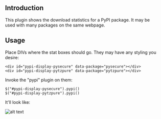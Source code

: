 Introduction
------------

This plugin shows the download statistics for a PyPI package. It may be used
with many packages on the same webpage.


Usage
-----

Place DIVs where the stat boxes should go. They may have any styling you 
desire:

    <div id="pypi-display-pysecure" data-package="pysecure"></div>
    <div id="pypi-display-pytzpure" data-package="pytzpure"></div>

Invoke the "pypi" plugin on them:

    $("#pypi-display-pysecure").pypi()
    $("#pypi-display-pytzpure").pypi()

It'll look like:

![alt text](https://github.com/dsoprea/PypiStats/raw/master/src/common/images/icon48.png "Example Stats Output")

